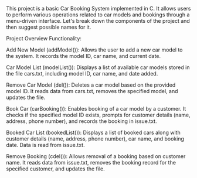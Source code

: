 
This project is a basic Car Booking System implemented in C. It allows users to perform various operations related to car models and bookings through a menu-driven interface. Let's break down the components of the project and then suggest possible names for it.

Project Overview
Functionality:

Add New Model (addModel()): Allows the user to add a new car model to the system. It records the model ID, car name, and current date.

Car Model List (modelList()): Displays a list of available car models stored in the file cars.txt, including model ID, car name, and date added.

Remove Car Model (del()): Deletes a car model based on the provided model ID. It reads data from cars.txt, removes the specified model, and updates the file.

Book Car (carBooking()): Enables booking of a car model by a customer. It checks if the specified model ID exists, prompts for customer details (name, address, phone number), and records the booking in issue.txt.

Booked Car List (bookedList()): Displays a list of booked cars along with customer details (name, address, phone number), car name, and booking date. Data is read from issue.txt.

Remove Booking (cdel()): Allows removal of a booking based on customer name. It reads data from issue.txt, removes the booking record for the specified customer, and updates the file.

